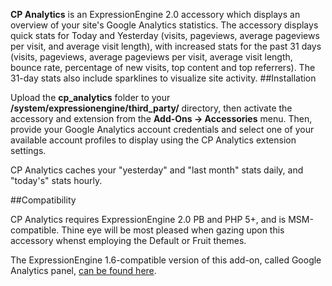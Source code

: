 **CP Analytics** is an ExpressionEngine 2.0 accessory which displays an overview of your site's Google Analytics statistics. The accessory displays quick stats for Today and Yesterday (visits, pageviews, average pageviews per visit, and average visit length), with increased stats for the past 31 days (visits, pageviews, average pageviews per visit, average visit length, bounce rate, percentage of new visits, top content and top referrers). The 31-day stats also include sparklines to visualize site activity.
##Installation

Upload the **cp_analytics** folder to your **/system/expressionengine/third_party/** directory, then activate the accessory and extension from the **Add-Ons -> Accessories** menu. Then, provide your Google Analytics account credentials and select one of your available account profiles to display using the CP Analytics extension settings.

CP Analytics caches your "yesterday" and "last month" stats daily, and "today's" stats hourly.

##Compatibility

CP Analytics requires ExpressionEngine 2.0 PB and PHP 5+, and is MSM-compatible. Thine eye will be most pleased when gazing upon this accessory whenst employing the Default or Fruit themes.

The ExpressionEngine 1.6-compatible version of this add-on, called Google Analytics panel, [can be found here](http://github.com/amphibian/ext.analytics_panel.ee_addon).